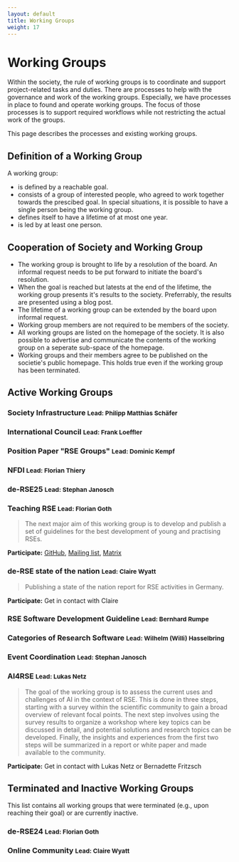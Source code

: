 ```yaml
---
layout: default
title: Working Groups
weight: 17
---        
```


# Working Groups

Within the society, the rule of working groups is to coordinate and support project-related tasks and duties.
There are processes to help with the governance and work of the working groups.
Especially, we have processes in place to found and operate working groups.
The focus of those processes is to support required workflows while not restricting the actual work of the groups.

This page describes the processes and existing working groups.

## Definition of a Working Group

A working group:
- is defined by a reachable goal.
- consists of a group of interested people, who agreed to work together towards the prescibed goal.
  In special situations, it is possible to have a single person being the working group.
- defines itself to have a lifetime of at most one year.
- is led by at least one person.

## Cooperation of Society and Working Group

- The working group is brought to life by a resolution of the board.
  An informal request needs to be put forward to initiate the board's resolution.
- When the goal is reached but latests at the end of the lifetime, the working group presents it's results to the society.
  Preferrably, the results are presented using a blog post.
- The lifetime of a working group can be extended by the board upon informal request.
- Working group members are not required to be members of the society.
- All working groups are listed on the homepage of the society.
  It is also possible to advertise and communicate the contents of the working group on a seperate sub-space of the homepage.
- Working groups and their members agree to be published on the societie's public homepage.
  This holds true even if the working group has been terminated.

## Active Working Groups

### Society Infrastructure <small>Lead: Philipp Matthias Schäfer</small>

### International Council <small>Lead: Frank Loeffler</small>

### Position Paper "RSE Groups" <small>Lead: Dominic Kempf</small>

### NFDI <small>Lead: Florian Thiery</small>

### de-RSE25 <small>Lead: Stephan Janosch</small>

### Teaching RSE <small>Lead: Florian Goth</small>

> The next major aim of this working group is to develop and publish a set of guidelines for the best development of young and practising RSEs.

**Participate:** [GitHub](https://github.com/the-teachingRSE-project), [Mailing list](https://www.listserv.dfn.de/sympa/info/jmu-teachingrse), [Matrix](https://matrix.to/#/#de-rse.org-AK-trainingRSE:matrix.org)

### de-RSE state of the nation <small>Lead: Claire Wyatt</small>

> Publishing a state of the nation report for RSE activities in Germany.

**Participate:** Get in contact with Claire

### RSE Software Development Guideline <small>Lead: Bernhard Rumpe</small>

### Categories of Research Software <small>Lead: Wilhelm (Willi) Hasselbring</small>

### Event Coordination <small>Lead: Stephan Janosch</small>

### AI4RSE <small>Lead: Lukas Netz</small>

> The goal of the working group is to assess the current uses and challenges of AI in the context of RSE. This is done in three steps, starting with a survey within the scientific community to gain a broad overview of relevant focal points. The next step involves using the survey results to organize a workshop where key topics can be discussed in detail, and potential solutions and research topics can be developed. Finally, the insights and experiences from the first two steps will be summarized in a report or white paper and made available to the community.

**Participate:** Get in contact with Lukas Netz or Bernadette Fritzsch

## Terminated and Inactive Working Groups

This list contains all working groups that were terminated (e.g., upon reaching their goal) or are currently inactive.

### de-RSE24 <small>Lead: Florian Goth</small>

### Online Community <small>Lead: Claire Wyatt</small>